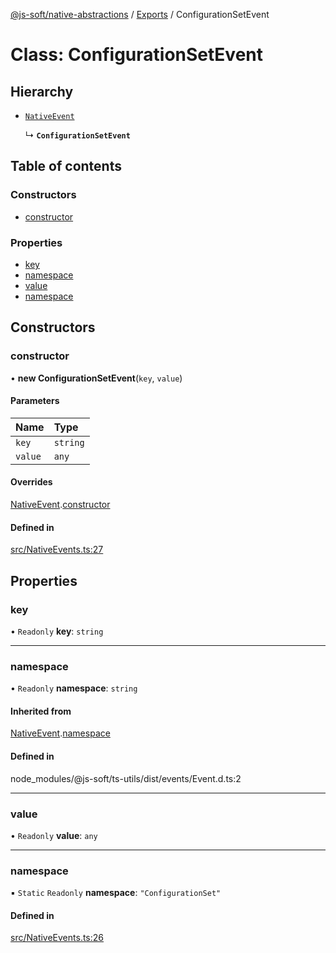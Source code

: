 [@js-soft/native-abstractions](../README.md) / [Exports](../modules.md) / ConfigurationSetEvent

# Class: ConfigurationSetEvent

## Hierarchy

- [`NativeEvent`](NativeEvent.md)

  ↳ **`ConfigurationSetEvent`**

## Table of contents

### Constructors

- [constructor](ConfigurationSetEvent.md#constructor)

### Properties

- [key](ConfigurationSetEvent.md#key)
- [namespace](ConfigurationSetEvent.md#namespace)
- [value](ConfigurationSetEvent.md#value)
- [namespace](ConfigurationSetEvent.md#namespace)

## Constructors

### constructor

• **new ConfigurationSetEvent**(`key`, `value`)

#### Parameters

| Name | Type |
| :------ | :------ |
| `key` | `string` |
| `value` | `any` |

#### Overrides

[NativeEvent](NativeEvent.md).[constructor](NativeEvent.md#constructor)

#### Defined in

[src/NativeEvents.ts:27](https://github.com/js-soft/ts-native-access/blob/f2bbc45/packages/abstractions/src/NativeEvents.ts#L27)

## Properties

### key

• `Readonly` **key**: `string`

___

### namespace

• `Readonly` **namespace**: `string`

#### Inherited from

[NativeEvent](NativeEvent.md).[namespace](NativeEvent.md#namespace)

#### Defined in

node_modules/@js-soft/ts-utils/dist/events/Event.d.ts:2

___

### value

• `Readonly` **value**: `any`

___

### namespace

▪ `Static` `Readonly` **namespace**: ``"ConfigurationSet"``

#### Defined in

[src/NativeEvents.ts:26](https://github.com/js-soft/ts-native-access/blob/f2bbc45/packages/abstractions/src/NativeEvents.ts#L26)
